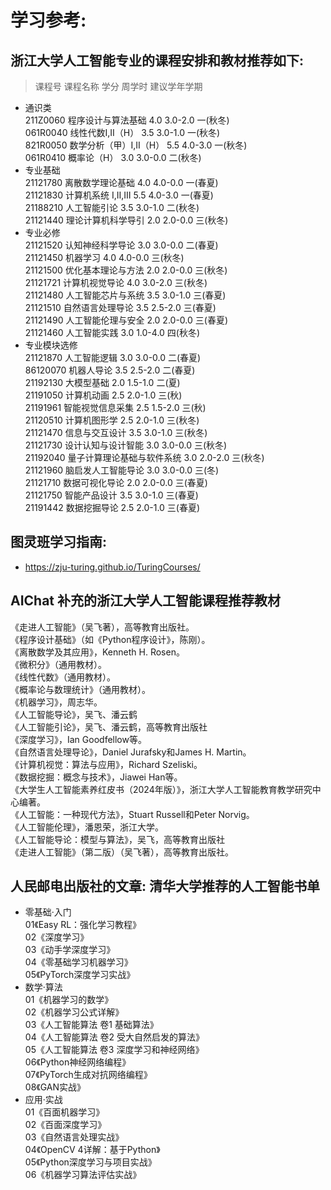 # 学习参考:
## 浙江大学人工智能专业的课程安排和教材推荐如下:
> 课程号		课程名称 					学分	周学时	建议学年学期
* 通识类 <br>
211Z0060	程序设计与算法基础      4.0		3.0-2.0		一(秋冬) <br>
061R0040	线性代数Ⅰ,II（H）			3.5		3.0-1.0		一(秋冬) <br>
821R0050	数学分析（甲）I,II（H）		5.5		4.0-3.0		一(秋冬) <br>
061R0410	概率论（H）					3.0		3.0-0.0		二(秋冬) <br>
* 专业基础 <br>
21121780 	离散数学理论基础			4.0 	4.0-0.0 	一(春夏) <br>
21121830 	计算机系统 Ⅰ,Ⅱ,Ⅲ			5.5 	4.0-3.0 	一(春夏) <br>
21188210 	人工智能引论				3.5 	3.0-1.0 	二(秋冬) <br>
21121440 	理论计算机科学导引			2.0 	2.0-0.0 	三(秋冬) <br>
* 专业必修 <br>
21121520 	认知神经科学导论			3.0 	3.0-0.0 	二(春夏)	 <br>
21121450 	机器学习					4.0 	4.0-0.0 	三(秋冬) <br>
21121500 	优化基本理论与方法			2.0 	2.0-0.0 	三(秋冬) <br>
21121721 	计算机视觉导论				4.0 	3.0-2.0 	三(秋冬) <br>
21121480 	人工智能芯片与系统			3.5 	3.0-1.0 	三(春夏) <br>
21121510 	自然语言处理导论			3.5 	2.5-2.0 	三(春夏) <br>
21121490 	人工智能伦理与安全			2.0 	2.0-0.0 	三(春夏) <br>
21121460 	人工智能实践				3.0 	1.0-4.0 	四(秋冬) <br>
* 专业模块选修 <br>
21121870 	人工智能逻辑				3.0 	3.0-0.0 	二(春夏) <br>
86120070 	机器人导论					3.5 	2.5-2.0 	二(春夏) <br>
21192130 	大模型基础					2.0 	1.5-1.0 	二(夏) <br>
21191050 	计算机动画					2.5 	2.0-1.0 	三(秋) <br>
21191961 	智能视觉信息采集			2.5 	1.5-2.0 	三(秋) <br>
21120510 	计算机图形学				2.5 	2.0-1.0 	三(秋冬) <br>
21121470 	信息与交互设计				3.5 	3.0-1.0 	三(秋冬) <br>
21121730 	设计认知与设计智能			3.0 	3.0-0.0 	三(秋冬) <br>
21192040 	量子计算理论基础与软件系统	3.0 	2.0-2.0 	三(秋冬) <br>
21121960 	脑启发人工智能导论			3.0 	3.0-0.0 	三(冬) <br>
21121710 	数据可视化导论				2.0 	2.0-0.0 	三(春夏) <br>
21121750 	智能产品设计				3.5 	3.0-1.0 	三(春夏) <br>
21191442 	数据挖掘导论				2.5 	2.0-1.0 	三(春夏) <br>
## 图灵班学习指南:
* https://zju-turing.github.io/TuringCourses/

## AIChat 补充的浙江大学人工智能课程推荐教材
《走进人工智能》（吴飞著），高等教育出版社。 <br>
《程序设计基础》（如《Python程序设计》，陈刚）。 <br>
《离散数学及其应用》，Kenneth H. Rosen。 <br>
《微积分》（通用教材）。 <br>
《线性代数》（通用教材）。 <br>
《概率论与数理统计》（通用教材）。 <br>
《机器学习》，周志华。 <br>
《人工智能导论》，吴飞、潘云鹤 <br>
《人工智能引论》，吴飞、潘云鹤，高等教育出版社 <br>
《深度学习》，Ian Goodfellow等。 <br>
《自然语言处理导论》，Daniel Jurafsky和James H. Martin。 <br>
《计算机视觉：算法与应用》，Richard Szeliski。 <br>
《数据挖掘：概念与技术》，Jiawei Han等。 <br>
《大学生人工智能素养红皮书（2024年版）》，浙江大学人工智能教育教学研究中心编著。 <br>
《人工智能：一种现代方法》，Stuart Russell和Peter Norvig。 <br>
《人工智能伦理》，潘恩荣，浙江大学。 <br>
《人工智能导论：模型与算法》，吴飞，高等教育出版社 <br>
《走进人工智能》（第二版）（吴飞著），高等教育出版社。 <br>

## 人民邮电出版社的文章: 清华大学推荐的人工智能书单
* 零基础·入门 <br>
01《Easy RL：强化学习教程》 <br>
02《深度学习》 <br>
03《动手学深度学习》 <br>
04《零基础学习机器学习》 <br>
05《PyTorch深度学习实战》 <br>
* 数学·算法 <br>
01《机器学习的数学》 <br>
02《机器学习公式详解》 <br>
03《人工智能算法 卷1 基础算法》 <br>
04《人工智能算法 卷2 受大自然启发的算法》 <br>
05《人工智能算法 卷3 深度学习和神经网络》 <br>
06《Python神经网络编程》 <br>
07《PyTorch生成对抗网络编程》 <br>
08《GAN实战》 <br>
* 应用·实战 <br>
01《百面机器学习》 <br>
02《百面深度学习》 <br>
03《自然语言处理实战》 <br>
04《OpenCV 4详解：基于Python》 <br>
05《Python深度学习与项目实战》 <br>
06《机器学习算法评估实战》 <br>

